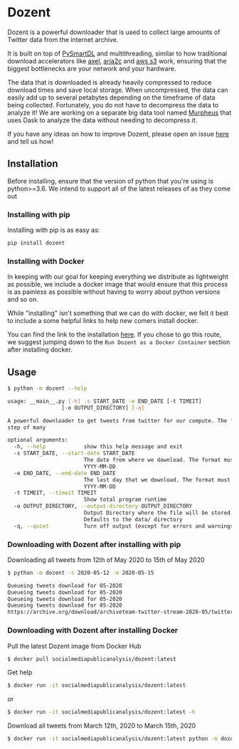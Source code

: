 # Dozent

Dozent is a powerful downloader that is used to collect large amounts of Twitter data from the internet archive.

It is built on top of [PySmartDL](https://pypi.org/project/pySmartDL/) and multithreading, similar to how traditional download accelerators like [axel](https://linux.die.net/man/1/axel), [aria2c](https://linux.die.net/man/1/aria2c) and [aws s3](https://docs.aws.amazon.com/cli/latest/userguide/cli-services-s3-commands.html) work, ensuring that the biggest bottlenecks are your network and your hardware.

The data that is downloaded is already heavily compressed to reduce download times and save local storage. When uncompressed, the data can easily add up to several petabytes depending on the timeframe of data being collected. Fortunately, you do not have to decompress the data to analyze it! We are working on a separate big data tool named [Murpheus](https://github.com/Social-Media-Public-Analysis/murpheus) that uses Dask to analyze the data without needing to decompress it.

If you have any ideas on how to improve Dozent, please open an issue [here](https://github.com/Twitter-Public-Analysis/Twitter-Public-Analysis/issues) and tell us how!

## Installation

Before installing, ensure that the version of python that you're using is python>=3.6. We intend to support all of the latest releases of as they come out

### Installing with pip

Installing with pip is as easy as:

```bash
pip install dozent
```

### Installing with Docker

In keeping with our goal for keeping everything we distribute as lightweight as possible, we include a docker image that would ensure that this process is as painless as possible without having to worry about python versions and so on.

While "installing" isn't something that we can do with docker, we felt it best to include a some helpful links to help new comers install docker. 

You can find the link to the installation [here](https://docs.docker.com/get-docker/). If you chose to go this route, we suggest jumping down to the `Run Dozent as a Docker Container` section after installing docker. 

## Usage

```bash
$ python -m dozent --help

usage: __main__.py [-h] -s START_DATE -e END_DATE [-t TIMEIT]
                 [-o OUTPUT_DIRECTORY] [-q]

A powerful downloader to get tweets from twitter for our compute. The first
step of many

optional arguments:
  -h, --help            show this help message and exit
  -s START_DATE, --start-date START_DATE
                        The date from where we download. The format must be:
                        YYYY-MM-DD
  -e END_DATE, --end-date END_DATE
                        The last day that we download. The format must be:
                        YYYY-MM-DD
  -t TIMEIT, --timeit TIMEIT
                        Show total program runtime
  -o OUTPUT_DIRECTORY, --output-directory OUTPUT_DIRECTORY
                        Output Directory where the file will be stored.
                        Defaults to the data/ directory
  -q, --quiet           Turn off output (except for errors and warnings)

```

### Downloading with Dozent after installing with pip

Downloading all tweets from 12th of May 2020 to 15th of May 2020

```bash
$ python -m dozent -s 2020-05-12 -e 2020-05-15

Queueing tweets download for 05-2020
Queueing tweets download for 05-2020
Queueing tweets download for 05-2020
Queueing tweets download for 05-2020
https://archive.org/download/archiveteam-twitter-stream-2020-05/twitter_stream_2020_05_13.tar [downloading] 16 Mb / 2498 Mb @ 1.6 MB/s [------------------] [0%, 32 minutes, 31 seconds left]
```

### Downloading with Dozent after installing Docker

Pull the latest Dozent image from Docker Hub
```bash
$ docker pull socialmediapublicanalysis/dozent:latest
```

Get help
```bash
$ docker run -it socialmediapublicanalysis/dozent:latest
```
or
```bash
$ docker run -it socialmediapublicanalysis/dozent:latest -h
```

Download all tweets from March 12th, 2020 to March 15th, 2020
```bash
$ docker run -it socialmediapublicanalysis/dozent:latest python -m dozent -s 2020-05-12 -e 2020-05-15
```
